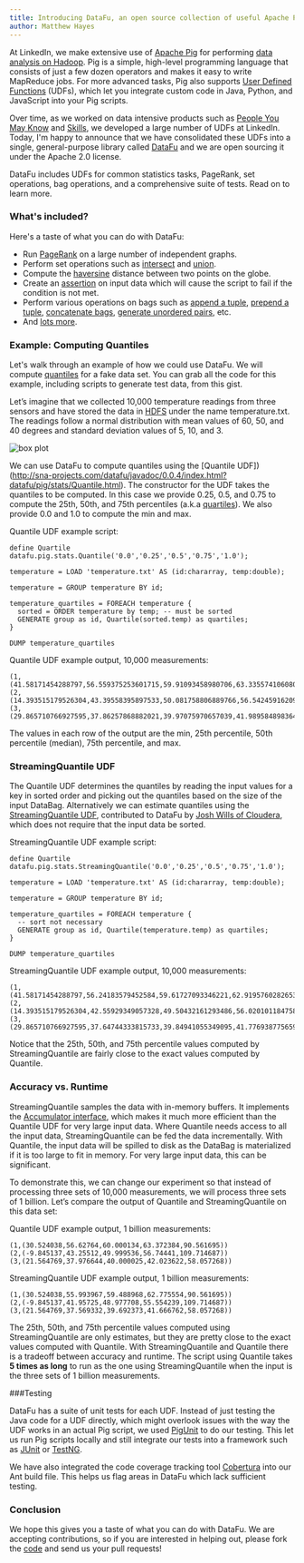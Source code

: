 ```yaml
---
title: Introducing DataFu, an open source collection of useful Apache Pig UDFs
author: Matthew Hayes
---
```


At LinkedIn, we make extensive use of [Apache Pig](http://pig.apache.org/) for performing [data analysis on Hadoop](http://engineering.linkedin.com/hadoop/user-engagement-powered-apache-pig-and-hadoop). Pig is a simple, high-level programming language that consists of just a few dozen operators and makes it easy to write MapReduce jobs. For more advanced tasks, Pig also supports [User Defined Functions](http://pig.apache.org/docs/r0.9.1/udf.html) (UDFs), which let you integrate custom code in Java, Python, and JavaScript into your Pig scripts.

Over time, as we worked on data intensive products such as [People You May Know](http://www.linkedin.com/pymk-results) and [Skills](http://www.linkedin.com/skills/), we developed a large number of UDFs at LinkedIn. Today, I'm happy to announce that we have consolidated these UDFs into a single, general-purpose library called [DataFu](https://github.com/linkedin/datafu) and we are open sourcing it under the Apache 2.0 license.

DataFu includes UDFs for common statistics tasks, PageRank, set operations, bag operations, and a comprehensive suite of tests. Read on to learn more.

### What's included?

Here's a taste of what you can do with DataFu:

* Run [PageRank](http://sna-projects.com/datafu/javadoc/0.0.4/index.html?datafu/pig/linkanalysis/PageRank.html) on a large number of independent graphs.
* Perform set operations such as [intersect](http://sna-projects.com/datafu/javadoc/0.0.4/index.html?datafu/pig/bags/sets/SetIntersect.html) and [union](http://sna-projects.com/datafu/javadoc/0.0.4/index.html?datafu/pig/bags/sets/SetUnion.html).
* Compute the [haversine](http://sna-projects.com/datafu/javadoc/0.0.4/index.html?datafu/pig/geo/HaversineDistInMiles.html) distance between two points on the globe.
* Create an [assertion](http://sna-projects.com/datafu/javadoc/0.0.4/index.html?datafu/pig/util/ASSERT.html) on input data which will cause the script to fail if the condition is not met.
* Perform various operations on bags such as [append a tuple](http://sna-projects.com/datafu/javadoc/0.0.4/index.html?datafu/pig/bags/AppendToBag.html), [prepend a tuple](http://sna-projects.com/datafu/javadoc/0.0.4/index.html?datafu/pig/bags/PrependToBag.html), [concatenate bags](http://sna-projects.com/datafu/javadoc/0.0.4/index.html?datafu/pig/bags/BagConcat.html), [generate unordered pairs](http://sna-projects.com/datafu/javadoc/0.0.4/index.html?datafu/pig/bags/UnorderedPairs.html), etc.
* And [lots more](http://sna-projects.com/datafu/javadoc/0.0.4/).

### Example: Computing Quantiles

Let's walk through an example of how we could use DataFu. We will compute [quantiles](http://en.wikipedia.org/wiki/Quantile) for a fake data set. You can grab all the code for this example, including scripts to generate test data, from this gist.

Let’s imagine that we collected 10,000 temperature readings from three sensors and have stored the data in [HDFS](http://hadoop.apache.org/hdfs/) under the name temperature.txt. The readings follow a normal distribution with mean values of 60, 50, and 40 degrees and standard deviation values of 5, 10, and 3.

![box plot](/images/boxplot.png)

We can use DataFu to compute quantiles using the [Quantile UDF])(http://sna-projects.com/datafu/javadoc/0.0.4/index.html?datafu/pig/stats/Quantile.html). The constructor for the UDF takes the quantiles to be computed. In this case we provide 0.25, 0.5, and 0.75 to compute the 25th, 50th, and 75th percentiles (a.k.a [quartiles](http://en.wikipedia.org/wiki/Quartile)). We also provide 0.0 and 1.0 to compute the min and max.

Quantile UDF example script:

```pig
define Quartile datafu.pig.stats.Quantile('0.0','0.25','0.5','0.75','1.0');
 
temperature = LOAD 'temperature.txt' AS (id:chararray, temp:double);
 
temperature = GROUP temperature BY id;
 
temperature_quartiles = FOREACH temperature {
  sorted = ORDER temperature by temp; -- must be sorted
  GENERATE group as id, Quartile(sorted.temp) as quartiles;
}
 
DUMP temperature_quartiles
```

Quantile UDF example output, 10,000 measurements:

    (1,(41.58171454288797,56.559375253601715,59.91093458980706,63.335574106080365,79.2841731889925))
    (2,(14.393515179526304,43.39558395897533,50.081758806889766,56.54245916209963,91.03574746442487))
    (3,(29.865710766927595,37.86257868882021,39.97075970657039,41.989584898364704,51.31349575866486))

The values in each row of the output are the min, 25th percentile, 50th percentile (median), 75th percentile, and max.

### StreamingQuantile UDF

The Quantile UDF determines the quantiles by reading the input values for a key in sorted order and picking out the quantiles based on the size of the input DataBag. Alternatively we can estimate quantiles using the [StreamingQuantile UDF](http://sna-projects.com/datafu/javadoc/0.0.4/index.html?datafu/pig/stats/StreamingQuantile.html), contributed to DataFu by [Josh Wills of Cloudera](http://www.linkedin.com/pub/josh-wills/0/82b/138), which does not require that the input data be sorted.

StreamingQuantile UDF example script:

```pig
define Quartile datafu.pig.stats.StreamingQuantile('0.0','0.25','0.5','0.75','1.0');
 
temperature = LOAD 'temperature.txt' AS (id:chararray, temp:double);
 
temperature = GROUP temperature BY id;
 
temperature_quartiles = FOREACH temperature {
  -- sort not necessary
  GENERATE group as id, Quartile(temperature.temp) as quartiles;
}
 
DUMP temperature_quartiles
```

StreamingQuantile UDF example output, 10,000 measurements:

    (1,(41.58171454288797,56.24183579452584,59.61727093346221,62.919576028265375,79.2841731889925))
    (2,(14.393515179526304,42.55929349057328,49.50432161293486,56.020101184758644,91.03574746442487))
    (3,(29.865710766927595,37.64744333815733,39.84941055349095,41.77693877565934,51.31349575866486))

Notice that the 25th, 50th, and 75th percentile values computed by StreamingQuantile are fairly close to the exact values computed by Quantile.

### Accuracy vs. Runtime

StreamingQuantile samples the data with in-memory buffers. It implements the [Accumulator interface](http://pig.apache.org/docs/r0.7.0/udf.html#Accumulator+Interface), which makes it much more efficient than the Quantile UDF for very large input data. Where Quantile needs access to all the input data, StreamingQuantile can be fed the data incrementally. With Quantile, the input data will be spilled to disk as the DataBag is materialized if it is too large to fit in memory. For very large input data, this can be significant.

To demonstrate this, we can change our experiment so that instead of processing three sets of 10,000 measurements, we will process three sets of 1 billion. Let’s compare the output of Quantile and StreamingQuantile on this data set:

Quantile UDF example output, 1 billion measurements:

    (1,(30.524038,56.62764,60.000134,63.372384,90.561695))
    (2,(-9.845137,43.25512,49.999536,56.74441,109.714687))
    (3,(21.564769,37.976644,40.000025,42.023622,58.057268))

StreamingQuantile UDF example output, 1 billion measurements:

    (1,(30.524038,55.993967,59.488968,62.775554,90.561695))
    (2,(-9.845137,41.95725,48.977708,55.554239,109.714687))
    (3,(21.564769,37.569332,39.692373,41.666762,58.057268))

The 25th, 50th, and 75th percentile values computed using StreamingQuantile are only estimates, but they are pretty close to the exact values computed with Quantile. With StreamingQuantile and Quantile there is a tradeoff between accuracy and runtime. The script using Quantile takes **5 times as long** to run as the one using StreamingQuantile when the input is the three sets of 1 billion measurements.

###Testing

DataFu has a suite of unit tests for each UDF. Instead of just testing the Java code for a UDF directly, which might overlook issues with the way the UDF works in an actual Pig script, we used [PigUnit](http://pig.apache.org/docs/r0.8.1/pigunit.html) to do our testing. This let us run Pig scripts locally and still integrate our tests into a framework such as [JUnit](http://www.junit.org/) or [TestNG](http://testng.org/).

We have also integrated the code coverage tracking tool [Cobertura](http://cobertura.sourceforge.net/) into our Ant build file. This helps us flag areas in DataFu which lack sufficient testing.

### Conclusion

We hope this gives you a taste of what you can do with DataFu. We are accepting contributions, so if you are interested in helping out, please fork the [code](https://github.com/linkedin/datafu) and send us your pull requests!